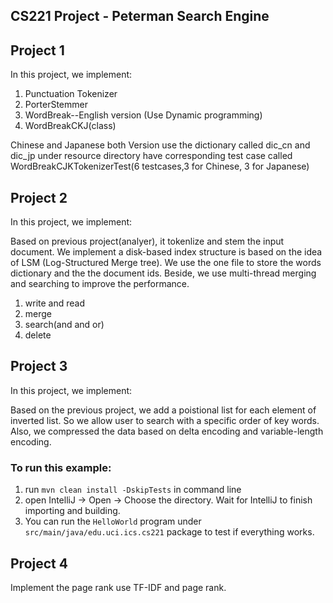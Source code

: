 ## CS221 Project - Peterman Search Engine

## Project 1
In this project, we implement:
1. Punctuation Tokenizer
2. PorterStemmer
3. WordBreak--English version (Use Dynamic programming)
4. WordBreakCKJ(class)

Chinese and Japanese both Version
use the dictionary called dic_cn and dic_jp under resource directory
have corresponding test case called WordBreakCJKTokenizerTest(6 testcases,3 for Chinese, 3 for Japanese)



## Project 2
In this project, we implement:

Based on previous project(analyer), it tokenlize and stem the input document. We implement a disk-based index structure is based on the idea of LSM (Log-Structured Merge tree). We use the one file to store the words dictionary and the the document ids. Beside, we use multi-thread merging and searching to improve the performance. 

1. write and read
2. merge
3. search(and and or)
4. delete


## Project 3
In this project, we implement:

Based on the previous project, we add a poistional list for each element of inverted list. So we allow user to search with a specific order of key words. 
Also, we compressed the data based on delta encoding and variable-length encoding.




### To run this example: 
1. run `mvn clean install -DskipTests` in command line
2. open IntelliJ -> Open -> Choose the directory. Wait for IntelliJ to finish importing and building.
3. You can run the `HelloWorld` program under `src/main/java/edu.uci.ics.cs221` package to test if everything works.

## Project 4
Implement the page rank use TF-IDF and page rank.
